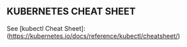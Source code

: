 ## KUBERNETES CHEAT SHEET 

See [kubectl Cheat Sheet]: (https://kubernetes.io/docs/reference/kubectl/cheatsheet/)



